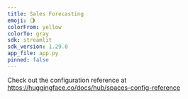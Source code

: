 ```yaml
---
title: Sales Forecasting
emoji: 🌖
colorFrom: yellow
colorTo: gray
sdk: streamlit
sdk_version: 1.29.0
app_file: app.py
pinned: false
---
```


Check out the configuration reference at https://huggingface.co/docs/hub/spaces-config-reference
